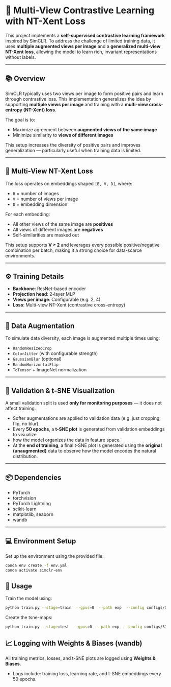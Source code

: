 # 🧠 Multi-View Contrastive Learning with NT-Xent Loss

This project implements a **self-supervised contrastive learning framework** inspired by SimCLR. To address the challenge of limited training data, it uses **multiple augmented views per image** and a **generalized multi-view NT-Xent loss**, allowing the model to learn rich, invariant representations without labels.

---

## 📚 Overview

SimCLR typically uses two views per image to form positive pairs and learn through contrastive loss. This implementation generalizes the idea by supporting **multiple views per image** and training with a **multi-view cross-entropy (NT-Xent) loss**.

The goal is to:
- Maximize agreement between **augmented views of the same image**
- Minimize similarity to **views of different images**

This setup increases the diversity of positive pairs and improves generalization — particularly useful when training data is limited.

---

## 🔁 Multi-View NT-Xent Loss

The loss operates on embeddings shaped `[B, V, D]`, where:
- `B` = number of images
- `V` = number of views per image
- `D` = embedding dimension

For each embedding:
- All other views of the same image are **positives**
- All views of different images are **negatives**
- Self-similarities are masked out

This setup supports **V ≥ 2** and leverages every possible positive/negative combination per batch, 
making it a strong choice for data-scarce environments.

---

## ⚙️ Training Details

- **Backbone**: ResNet-based encoder
- **Projection head**: 2-layer MLP
- **Views per image**: Configurable (e.g. 2, 4)
- **Loss**: Multi-view NT-Xent (contrastive cross-entropy)

---

## 🔧 Data Augmentation

To simulate data diversity, each image is augmented multiple times using:

- `RandomResizedCrop`
- `ColorJitter` (with configurable strength)
- `GaussianBlur` (optional)
- `RandomHorizontalFlip`
- `ToTensor` + ImageNet normalization


---

## 🧪 Validation & t-SNE Visualization

A small validation split is used **only for monitoring purposes** — it does not affect training.

- Softer augmentations are applied to validation data (e.g. just cropping, flip, no blur).
- Every **50 epochs**, a **t-SNE plot** is generated from validation embeddings to visualize 
- how the model organizes the data in feature space.
- At the **end of training**, a final t-SNE plot is generated using the **original (unaugmented)** data to observe how the model encodes the natural distribution.


---

## 📦 Dependencies

- PyTorch
- torchvision
- PyTorch Lightning
- scikit-learn
- matplotlib, seaborn
- wandb

---
## 💻 Environment Setup

Set up the environment using the provided file:

```bash
conda env create -f env.yml
conda activate simclr-env
```

## 🚀 Usage

Train the model using:
```bash
python train.py --stage=train  --gpus=0  --path exp  --config configs/SIM_CLR.yaml

```

Create the tsne-maps:
```bash
python train.py --stage=test  --gpus=0  --path exp  --config configs/SIM_CLR.yaml

```

## 📈 Logging with Weights & Biases (wandb)

All training metrics, losses, and t-SNE plots are logged using **Weights & Biases**.

- Logs include: training loss, learning rate, and t-SNE embeddings every 50 epochs.

